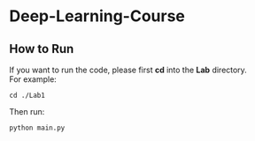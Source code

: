 ﻿# Deep-Learning-Course

## How to Run

If you want to run the code, please first **cd** into the **Lab** directory.  
For example:

```
cd ./Lab1
```
Then run:
```
python main.py
```
